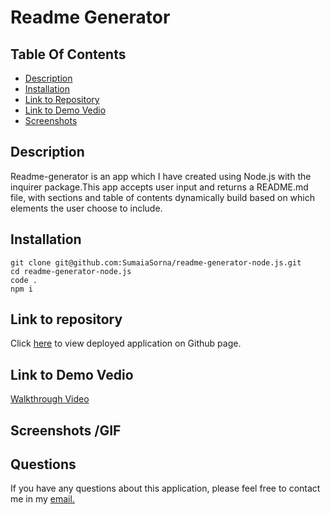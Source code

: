 # Readme Generator

## Table Of Contents

- [Description](#description)
- [Installation](#installation)
- [Link to Repository](#link-to-repository)
- [Link to Demo Vedio](#link-to-demo-vedio)
- [Screenshots](#screenshots)

## Description

Readme-generator is an app which I have created using Node.js with the inquirer package.This app accepts user input and returns a README.md file, with sections and table of contents dynamically build based on which elements the user choose to include.

## Installation

```
git clone git@github.com:SumaiaSorna/readme-generator-node.js.git
cd readme-generator-node.js
code .
npm i
```

## Link to repository

Click [here](https://sumaiasorna.github.io/portfolio-html-css/) to view deployed application on Github page.

## Link to Demo Vedio

<a href="#">Walkthrough Video</a>

## Screenshots /GIF

## Questions

If you have any questions about this application, please feel free to contact me in my <a href="mailto:sorna.sumaia@gmail.com">email.</a>

